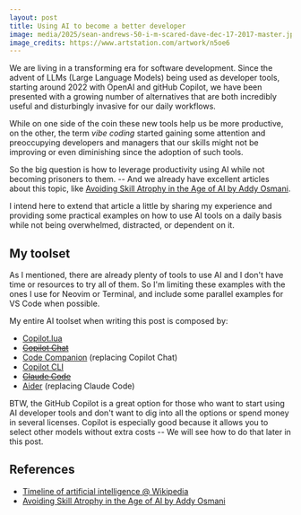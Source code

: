 ```yaml
---
layout: post
title: Using AI to become a better developer
image: media/2025/sean-andrews-50-i-m-scared-dave-dec-17-2017-master.jpg
image_credits: https://www.artstation.com/artwork/n5oe6
---
```


We are living in a transforming era for software development. Since the advent of LLMs (Large Language Models) being used as developer tools, starting around 2022 with OpenAI and gitHub Copilot, we have been presented with a growing number of alternatives that are both incredibly useful and disturbingly invasive for our daily workflows.

While on one side of the coin these new tools help us be more productive, on the other, the term _vibe coding_ started gaining some attention and preoccupying developers and managers that our skills might not be improving or even diminishing since the adoption of such tools.

So the big question is how to leverage productivity using AI while not becoming prisoners to them. -- And we already have excellent articles about this topic, like [Avoiding Skill Atrophy in the Age of AI by Addy Osmani].

I intend here to extend that article a little by sharing my experience and providing some practical examples on how to use AI tools on a daily basis while not being overwhelmed, distracted, or dependent on it.

## My toolset

As I mentioned, there are already plenty of tools to use AI and I don't have time or resources to try all of them. So I'm limiting these examples with the ones I use for Neovim or Terminal, and include some parallel examples for VS Code when possible.

My entire AI toolset when writing this post is composed by:

- [Copilot.lua]
- ~~[Copilot Chat]~~
- [Code Companion] (replacing Copilot Chat)
- [Copilot CLI]
- ~~[Claude Code]~~
- [Aider] (replacing Claude Code)

BTW, the GitHub Copilot is a great option for those who want to start using AI developer tools and don't want to dig into all the options or spend money in several licenses. Copilot is especially good because it allows you to select other models without extra costs -- We will see how to do that later in this post.

## References

- [Timeline of artificial intelligence @ Wikipedia](https://en.wikipedia.org/wiki/Timeline_of_artificial_intelligence)
- [Avoiding Skill Atrophy in the Age of AI by Addy Osmani]

[Aider]: https://github.com/paul-gauthier/aider
[Avoiding Skill Atrophy in the Age of AI by Addy Osmani]: https://addyo.substack.com/p/avoiding-skill-atrophy-in-the-age
[Claude Code]: https://docs.anthropic.com/en/docs/claude-code/overview
[Code Companion]: https://github.com/olimorris/codecompanion.nvim
[Copilot CLI]: https://docs.github.com/en/copilot/using-github-copilot/using-github-copilot-in-the-command-line
[Copilot Chat]: https://github.com/CopilotC-Nvim/CopilotChat.nvim
[Copilot.lua]: https://github.com/zbirenbaum/copilot.lua
